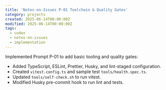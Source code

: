 ```yaml
---
title: 'Notes-on-Issues P-01 Toolchain & Quality Gates'
category: projects
created: 2025-06-14T00:00:00Z
modified: 2025-06-14T00:00:00Z
tags:
  - codex
  - notes-on-issues
  - implementation
---
```


Implemented Prompt P-01 to add basic tooling and quality gates:

- Added TypeScript, ESLint, Prettier, Husky, and lint-staged configuration.
- Created `vitest.config.ts` and sample test `tools/health.spec.ts`.
- Updated `tools/self-check.sh` to run vitest.
- Modified Husky pre-commit hook to run lint and tests.
